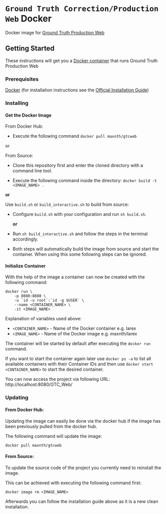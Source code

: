 # `Ground Truth Correction/Production Web` Docker
Docker image for [Ground Truth Production Web](https://github.com/OCR4all/ground_truth_production)

## Getting Started

These instructions will get you a [Docker container](https://www.docker.com/what-container) that runs Ground Truth Production Web

### Prerequisites

[Docker](https://www.docker.com) (for installation instructions see the [Official Installation Guide](https://docs.docker.com/install/))

### Installing

#### Get the Docker Image
From Docker Hub:
* Execute the following command ```docker pull maxnth/gtcweb```

or

From Source:
* Clone this repository first and enter the cloned directory with a command line tool.

* Execute the following command inside the directory: ``` docker build -t <IMAGE_NAME> . ``` 

__or__

Use `build.sh` or `build_interactive.sh` to build from source:
* Configure `build.sh` with your configuration and run `sh build.sh`.

    __or__

* Run `sh build_interactive.sh` and follow the steps in the terminal accordingly.
* Both steps will automatically build the image from source and start the container. When using this some following steps can be ignored.

#### Initialize Container
With the help of the image a container can now be created with the following command:
```
docker run \
    -p 8080:8080 \
    -u `id -u root`:`id -g $USER` \
    --name <CONTAINER_NAME> \
    -it <IMAGE_NAME>
```

Explanation of variables used above:
* `<CONTAINER_NAME>` - Name of the Docker container e.g. larex
* `<IMAGE_NAME>` - Name of the Docker image e.g. maxnth/larex

The container will be started by default after executing the `docker run` command.

If you want to start the container again later use `docker ps -a` to list all available containers with their Container IDs and then use `docker start <CONTAINER_NAME>` to start the desired container.

You can now access the project via following URL: http://localhost:8080/GTC_Web/

### Updating
#### From Docker Hub:

Updating the image can easily be done via the docker hub if the image has been previously pulled from the docker hub.

The following command will update the image:
```
docker pull maxnth/gtcweb
```

#### From Source:

To update the source code of the project you currently need to reinstall the image.

This can be achieved with executing the following command first:
```
docker image rm <IMAGE_NAME>
```
Afterwards you can follow the installation guide above as it is a new clean installation.
